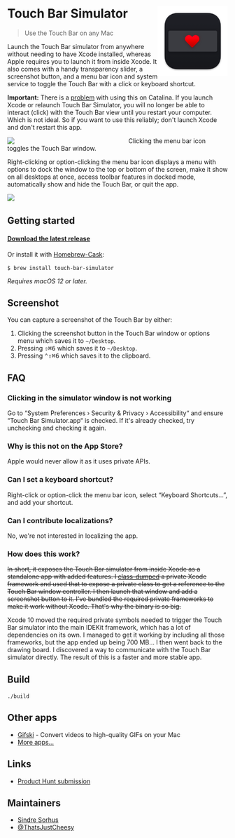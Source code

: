 # Touch Bar Simulator [<img src="Stuff/AppIcon-readme.png" width="160" align="right">](https://github.com/sindresorhus/touch-bar-simulator/releases/latest)

> Use the Touch Bar on any Mac

Launch the Touch Bar simulator from anywhere without needing to have Xcode installed, whereas Apple requires you to launch it from inside Xcode. It also comes with a handy transparency slider, a screenshot button, and a menu bar icon and system service to toggle the Touch Bar with a click or keyboard shortcut.

**Important:** There is a [problem](https://github.com/sindresorhus/touch-bar-simulator/issues/61) with using this on Catalina. If you launch Xcode or relaunch Touch Bar Simulator, you will no longer be able to interact (click) with the Touch Bar view until you restart your computer. Which is not ideal. So if you want to use this reliably; don't launch Xcode and don't restart this app.

<img src="screenshot-menu-bar.png" width="277" align="left">

Clicking the menu bar icon toggles the Touch Bar window.

Right-clicking or option-clicking the menu bar icon displays a menu with options to dock the window to the top or bottom of the screen, make it show on all desktops at once, access toolbar features in docked mode, automatically show and hide the Touch Bar, or quit the app.

<img src="screenshot.png" width="1129">

## Getting started

#### [Download the latest release](https://sindresorhus.com/touch-bar-simulator)

Or install it with [Homebrew-Cask](https://caskroom.github.io):

```
$ brew install touch-bar-simulator
```

*Requires macOS 12 or later.*

## Screenshot

You can capture a screenshot of the Touch Bar by either:

1. Clicking the screenshot button in the Touch Bar window or options menu which saves it to `~/Desktop`.
2. Pressing <kbd>⇧⌘6</kbd> which saves it to `~/Desktop`.
3. Pressing <kbd>⌃⇧⌘6</kbd> which saves it to the clipboard.

## FAQ

### Clicking in the simulator window is not working

Go to “System Preferences › Security & Privacy › Accessibility“ and ensure “Touch Bar Simulator.app“ is checked. If it's already checked, try unchecking and checking it again.

### Why is this not on the App Store?

Apple would never allow it as it uses private APIs.

### Can I set a keyboard shortcut?

Right-click or option-click the menu bar icon, select “Keyboard Shortcuts…”, and add your shortcut.

### Can I contribute localizations?

No, we're not interested in localizing the app.

### How does this work?

~~In short, it exposes the Touch Bar simulator from inside Xcode as a standalone app with added features. I [class-dumped](https://github.com/nygard/class-dump) a private Xcode framework and used that to expose a private class to get a reference to the Touch Bar window controller. I then launch that window and add a screenshot button to it. I've bundled the required private frameworks to make it work without Xcode. That's why the binary is so big.~~

Xcode 10 moved the required private symbols needed to trigger the Touch Bar simulator into the main IDEKit framework, which has a lot of dependencies on its own. I managed to get it working by including all those frameworks, but the app ended up being 700 MB... I then went back to the drawing board. I discovered a way to communicate with the Touch Bar simulator directly. The result of this is a faster and more stable app.

## Build

```
./build
```

## Other apps

- [Gifski](https://github.com/sindresorhus/Gifski) - Convert videos to high-quality GIFs on your Mac
- [More apps…](https://sindresorhus.com/apps)

## Links

- [Product Hunt submission](https://www.producthunt.com/posts/touch-bar-simulator)

## Maintainers

- [Sindre Sorhus](https://github.com/sindresorhus)
- [@ThatsJustCheesy](https://github.com/ThatsJustCheesy)
